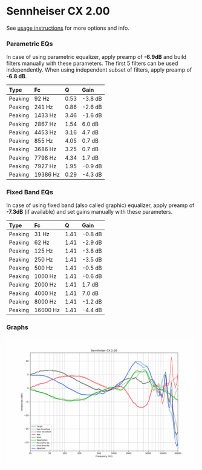 # Sennheiser CX 2.00
See [usage instructions](https://github.com/jaakkopasanen/AutoEq#usage) for more options and info.

### Parametric EQs
In case of using parametric equalizer, apply preamp of **-6.9dB** and build filters manually
with these parameters. The first 5 filters can be used independently.
When using independent subset of filters, apply preamp of **-6.8 dB**.

| Type    | Fc       |    Q | Gain    |
|:--------|:---------|:-----|:--------|
| Peaking | 92 Hz    | 0.53 | -3.8 dB |
| Peaking | 241 Hz   | 0.86 | -2.6 dB |
| Peaking | 1433 Hz  | 3.46 | -1.6 dB |
| Peaking | 2867 Hz  | 1.54 | 6.0 dB  |
| Peaking | 4453 Hz  | 3.16 | 4.7 dB  |
| Peaking | 855 Hz   | 4.05 | 0.7 dB  |
| Peaking | 3686 Hz  | 3.25 | 0.7 dB  |
| Peaking | 7798 Hz  | 4.34 | 1.7 dB  |
| Peaking | 7927 Hz  | 1.95 | -0.9 dB |
| Peaking | 19386 Hz | 0.29 | -4.3 dB |

### Fixed Band EQs
In case of using fixed band (also called graphic) equalizer, apply preamp of **-7.3dB**
(if available) and set gains manually with these parameters.

| Type    | Fc       |    Q | Gain    |
|:--------|:---------|:-----|:--------|
| Peaking | 31 Hz    | 1.41 | -0.8 dB |
| Peaking | 62 Hz    | 1.41 | -2.9 dB |
| Peaking | 125 Hz   | 1.41 | -3.8 dB |
| Peaking | 250 Hz   | 1.41 | -3.5 dB |
| Peaking | 500 Hz   | 1.41 | -0.5 dB |
| Peaking | 1000 Hz  | 1.41 | -0.6 dB |
| Peaking | 2000 Hz  | 1.41 | 1.7 dB  |
| Peaking | 4000 Hz  | 1.41 | 7.0 dB  |
| Peaking | 8000 Hz  | 1.41 | -1.2 dB |
| Peaking | 16000 Hz | 1.41 | -4.4 dB |

### Graphs
![](./Sennheiser%20CX%202.00.png)